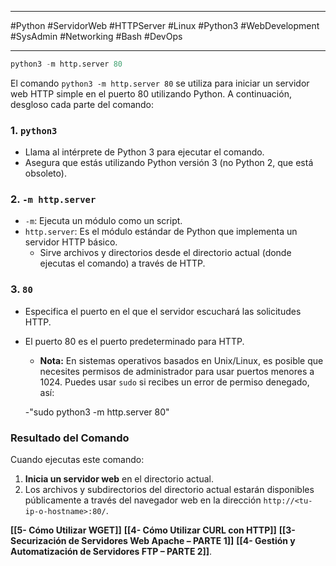 
---

#Python #ServidorWeb #HTTPServer #Linux #Python3 #WebDevelopment #SysAdmin #Networking #Bash #DevOps

---

```python
python3 -m http.server 80
```

El comando `python3 -m http.server 80` se utiliza para iniciar un servidor web HTTP simple en el puerto 80 utilizando Python. A continuación, desgloso cada parte del comando:

### 1. **`python3`**

- Llama al intérprete de Python 3 para ejecutar el comando.
- Asegura que estás utilizando Python versión 3 (no Python 2, que está obsoleto).

### 2. **`-m http.server`**

- `-m`: Ejecuta un módulo como un script.
- `http.server`: Es el módulo estándar de Python que implementa un servidor HTTP básico.
    - Sirve archivos y directorios desde el directorio actual (donde ejecutas el comando) a través de HTTP.

### 3. **`80`**

- Especifica el puerto en el que el servidor escuchará las solicitudes HTTP.
- El puerto 80 es el puerto predeterminado para HTTP.
    - **Nota:** En sistemas operativos basados en Unix/Linux, es posible que necesites permisos de administrador para usar puertos menores a 1024. Puedes usar `sudo` si recibes un error de permiso denegado, así:
    
    -"sudo python3 -m http.server 80"
    
### Resultado del Comando

Cuando ejecutas este comando:

1. **Inicia un servidor web** en el directorio actual.
2. Los archivos y subdirectorios del directorio actual estarán disponibles públicamente a través del navegador web en la dirección `http://<tu-ip-o-hostname>:80/`.


**[[5- Cómo Utilizar WGET]]**
**[[4- Cómo Utilizar CURL con HTTP]]**
**[[3- Securización de Servidores Web Apache – PARTE 1]]**
**[[4- Gestión y Automatización de Servidores FTP – PARTE 2]]**.
